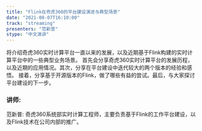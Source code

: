 ```yaml
---
title: "Flink在奇虎360的平台建设演进与典型场景"
date: "2021-08-07T16:10:00"
track: "streaming"
presenters: "范新普"
stype: "中文演讲"
---
```

将介绍奇虎360实时计算平台一直以来的发展，以及近期基于Flink构建的实时计算平台中的一些典型业务场景。 首先会分享奇虎360实时计算平台的发展历程，以及近期的应用情况。其次，分享在平台建设中迭代较大的两个版本的经验和感悟。 接着，分享基于开源版本的Flink，做了哪些有益的尝试。最后，与大家探讨平台建设的下一步。
 ### 讲师: 
 范新普: 奇虎360系统部实时计算工程师，主要负责基于Flink的工作平台建设，以及Flink技术在公司内部的推广。
